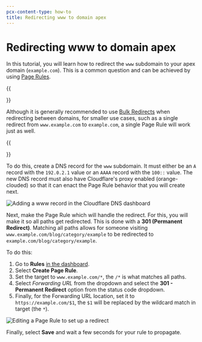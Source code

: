 ```yaml
---
pcx-content-type: how-to
title: Redirecting www to domain apex
---
```


# Redirecting www to domain apex

In this tutorial, you will learn how to redirect the `www` subdomain to your apex domain (`example.com`). This is a common question and can be achieved by using [Page Rules](https://support.cloudflare.com/hc/en-us/articles/218411427).

{{<Aside type= "note">}}

Although it is generally recommended to use [Bulk Redirects](/pages/how-to/use-bulk-redirects/) when redirecting between domains, for smaller use cases, such as a single redirect from `www.example.com` to `example.com`, a single Page Rule will work just as well.

{{</Aside>}}

To do this, create a DNS record for the `www` subdomain. It must either be an `A` record with the `192.0.2.1` value or an `AAAA` record with the `100::` value. The new DNS record must also have Cloudflare's proxy enabled (orange-clouded) so that it can enact the Page Rule behavior that you will create next.

![Adding a www record in the Cloudflare DNS dashboard](https://developers.cloudflare.com/pages/how-to/media/www_subdomain.png)

Next, make the Page Rule which will handle the redirect. For this, you will make it so all paths get redirected. This is done with a **301 (Permanent Redirect)**. Matching all paths allows for someone visiting `www.example.com/blog/category/example` to be redirected to `example.com/blog/category/example`.

To do this:

1.  Go to **Rules** [in the dashboard](https://dash.cloudflare.com?to=/:account/:zone/rules).
2.  Select **Create Page Rule**.
3.  Set the target to `www.example.com/*`, the `/*` is what matches all paths.
4.  Select _Forwarding URL_ from the dropdown and select the **301 - Permanent Redirect** option from the status code dropdown.
5.  Finally, for the Forwarding URL location, set it to `https://example.com/$1`, the `$1` will be replaced by the wildcard match in target (the `*`).

![Editing a Page Rule to set up a redirect](https://developers.cloudflare.com/pages/how-to/media/www_redirect_pagerule.png)

Finally, select **Save** and wait a few seconds for your rule to propagate.
